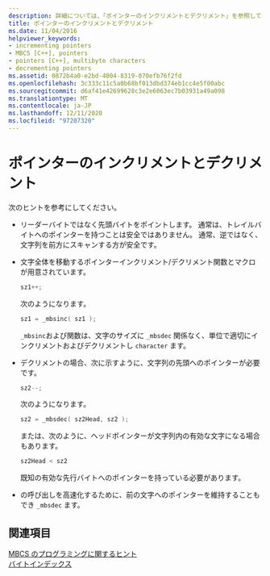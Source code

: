 ```yaml
---
description: 詳細については、「ポインターのインクリメントとデクリメント」を参照してください。
title: ポインターのインクリメントとデクリメント
ms.date: 11/04/2016
helpviewer_keywords:
- incrementing pointers
- MBCS [C++], pointers
- pointers [C++], multibyte characters
- decrementing pointers
ms.assetid: 0872b4a0-e2bd-4004-8319-070efb76f2fd
ms.openlocfilehash: 3c333c11c5a0b68bf013dbd374eb1cc4e5f00abc
ms.sourcegitcommit: d6af41e42699628c3e2e6063ec7b03931a49a098
ms.translationtype: MT
ms.contentlocale: ja-JP
ms.lasthandoff: 12/11/2020
ms.locfileid: "97207320"
---
```

# <a name="incrementing-and-decrementing-pointers"></a>ポインターのインクリメントとデクリメント

次のヒントを参考にしてください。

- リーダーバイトではなく先頭バイトをポイントします。 通常は、トレイルバイトへのポインターを持つことは安全ではありません。 通常、逆ではなく、文字列を前方にスキャンする方が安全です。

- 文字全体を移動するポインターインクリメント/デクリメント関数とマクロが用意されています。

    ```cpp
    sz1++;
    ```

   次のようになります。

    ```cpp
    sz1 = _mbsinc( sz1 );
    ```

   `_mbsinc`および関数は、文字のサイズに `_mbsdec` 関係なく、単位で適切にインクリメントおよびデクリメントし `character` ます。

- デクリメントの場合、次に示すように、文字列の先頭へのポインターが必要です。

    ```cpp
    sz2--;
    ```

   次のようになります。

    ```cpp
    sz2 = _mbsdec( sz2Head, sz2 );
    ```

   または、次のように、ヘッドポインターが文字列内の有効な文字になる場合もあります。

    ```cpp
    sz2Head < sz2
    ```

   既知の有効な先行バイトへのポインターを持っている必要があります。

- の呼び出しを高速化するために、前の文字へのポインターを維持することもでき `_mbsdec` ます。

## <a name="see-also"></a>関連項目

[MBCS のプログラミングに関するヒント](../text/mbcs-programming-tips.md)<br/>
[バイトインデックス](../text/byte-indices.md)
